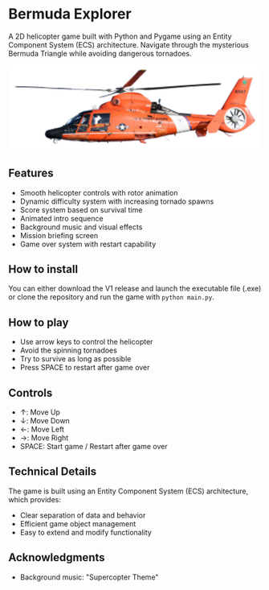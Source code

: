 # Bermuda Explorer

A 2D helicopter game built with Python and Pygame using an Entity Component System (ECS) architecture. Navigate through the mysterious Bermuda Triangle while avoiding dangerous tornadoes.

![Game Screenshot](assets/images/heli-menu.png)

## Features

- Smooth helicopter controls with rotor animation
- Dynamic difficulty system with increasing tornado spawns
- Score system based on survival time
- Animated intro sequence
- Background music and visual effects
- Mission briefing screen
- Game over system with restart capability

## How to install

You can either download the V1 release and launch the executable file (.exe) or clone the repository and run the game with `python main.py`.

## How to play

- Use arrow keys to control the helicopter
- Avoid the spinning tornadoes
- Try to survive as long as possible
- Press SPACE to restart after game over

## Controls

- ↑: Move Up
- ↓: Move Down
- ←: Move Left
- →: Move Right
- SPACE: Start game / Restart after game over

## Technical Details

The game is built using an Entity Component System (ECS) architecture, which provides:

- Clear separation of data and behavior
- Efficient game object management
- Easy to extend and modify functionality

## Acknowledgments

- Background music: "Supercopter Theme"
